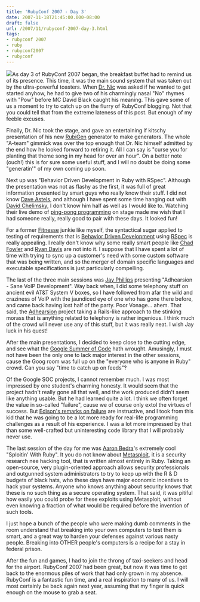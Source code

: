 ```yaml
---
title: 'RubyConf 2007 - Day 3'
date: 2007-11-18T21:45:00.000-08:00
draft: false
url: /2007/11/rubyconf-2007-day-3.html
tags: 
- rubyconf 2007
- ruby
- rubyconf2007
- rubyconf
---
```


[![](http://4.bp.blogspot.com/_SgxaAaUGqzY/R0GUFJJIkyI/AAAAAAAAAlc/DudNsKz-C1g/s200/Photo+16.jpg)](http://4.bp.blogspot.com/_SgxaAaUGqzY/R0GUFJJIkyI/AAAAAAAAAlc/DudNsKz-C1g/s1600-h/Photo+16.jpg)As day 3 of RubyConf 2007 began, the breakfast buffet had to remind us of its presence. This time, it was the main sound system that was taken out by the ultra-powerful toasters. When [Dr. Nic](http://drnicwilliams.com/) was asked if he wanted to get started anyhow, he had to give two of his charmingly nasal "No" rhymes with "Pow" before MC David Black caught his meaning. This gave some of us a moment to try to catch up on the flurry of RubyConf blogging. Not that you could tell that from the extreme lateness of this post. But enough of my feeble excuses.  
  
Finally, Dr. Nic took the stage, and gave an entertaining if kitschy presentation of his new [RubiGen](http://rubyforge.org/projects/rubigen/) generator to make generators. The whole "A-team" gimmick was over the top enough that Dr. Nic himself admitted by the end how he looked forward to retiring it. All I can say is "curse you for planting that theme song in my head for over an hour". On a better note (ouch!) this is for sure some useful stuff, and I will no doubt be doing some "generatin'" of my own coming up soon.  
  
Next up was "Behavior Driven Development in Ruby with RSpec". Although the presentation was not as flashy as the first, it was full of great information presented by smart guys who really know their stuff. I did not know [Dave Astels](http://daveastels.com/), and although I have spent some time hanging out with [David Chelimsky](http://blog.davidchelimsky.net/), I don't know him half as well as I would like to. Watching their live demo of [ping-pong programming](http://www.stickyminds.com/sitewide.asp?Function=edetail&ObjectType=COL&ObjectId=9101) on stage made me wish that I had someone really, really good to pair with these days. It looked fun!  
  
For a former [Fitnesse](http://fitnesse.org/) junkie like myself, the syntactical sugar applied to testing of requirements that is [Behavior Driven Development](http://dannorth.net/introducing-bdd/) using [RSpec](http://rspec.rubyforge.org/) is really appealing. I really don't know why some really smart people like [Chad Fowler](http://www.chadfowler.com/) and [Ryan Davis](http://blog.zenspider.com/) are not into it. I suppose that I have spent a lot of time with trying to sync up a customer's need with some custom software that was being written, and so the merger of domain specific languages and executable specifications is just particularly compelling.  
  
The last of the three main sessions was [Jay Phillips](http://jicksta.com/) presenting "Adhearsion - Sane VoIP Development". Way back when, I did some telephony stuff on ancient evil AT&T System V boxes, so I have followed from afar the wild and craziness of VoIP with the jaundiced eye of one who has gone there before, and came back having lost half of the party. Poor Vonage... ahem. That said, the [Adhearsion](http://adhearsion.com/) project taking a Rails-like approach to the stinking morass that is anything related to telephony is rather ingenious. I think much of the crowd will never use any of this stuff, but it was really neat. I wish Jay luck in his quest!  
  
After the main presentations, I decided to keep close to the cutting edge, and see what the [Google Summer of Code](http://code.google.com/soc/2007/) hath wrought. Amusingly, I must not have been the only one to lack major interest in the other sessions, cause the Goog room was full up on the "everyone who is anyone in Ruby" crowd. Can you say "time to catch up on feeds"?  
  
Of the Google SOC projects, I cannot remember much. I was most impressed by one student's charming honesty. It would seem that the project hadn't really gone all that well, and the work produced didn't seem like anything usable. But he had learned quite a lot. I think we often forget the value in so-called "failure", cause we of course only extol the virtues of success. But [Edison's remarks on failure](http://www.quotationspage.com/quote/1977.html) are instructive, and I took from this kid that he was going to be a lot more ready for real-life programming challenges as a result of his experience. I was a lot more impressed by that than some well-crafted but uninteresting code library that I will probably never use.  
  
The last session of the day for me was [Aaron Bedra](http://www.aaronbedra.com/)'s extremely cool "Sploitin' With Ruby". It you do not know about [Metasploit](http://www.metasploit.com/), it is a security research nee hacking tool, that is written almost entirely in Ruby. Taking an open-source, very plugin-oriented approach allows security professionals and outgunned system administrators to try to keep up with the R & D budgets of black hats, who these days have major economic incentives to hack your systems. Anyone who knows anything about security knows that these is no such thing as a secure operating system. That said, it was pitiful how easily you could probe for these exploits using Metasploit, without even knowing a fraction of what would be required before the invention of such tools.  
  
I just hope a bunch of the people who were making dumb comments in the room understand that breaking into your own computers to test them is smart, and a great way to harden your defenses against various nasty people. Breaking into OTHER people's computers is a recipe for a stay in federal prison.  
  
After the fun and games, I had to join the throng of taxi-seekers and head for the airport. RubyConf 2007 had been great, but now it was time to get back to the enormous piles of work that had only grown in my absence. RubyConf is a fantastic fun time, and a real inspiration to many of us. I will most certainly be back again next year, assuming that my finger is quick enough on the mouse to grab a seat.